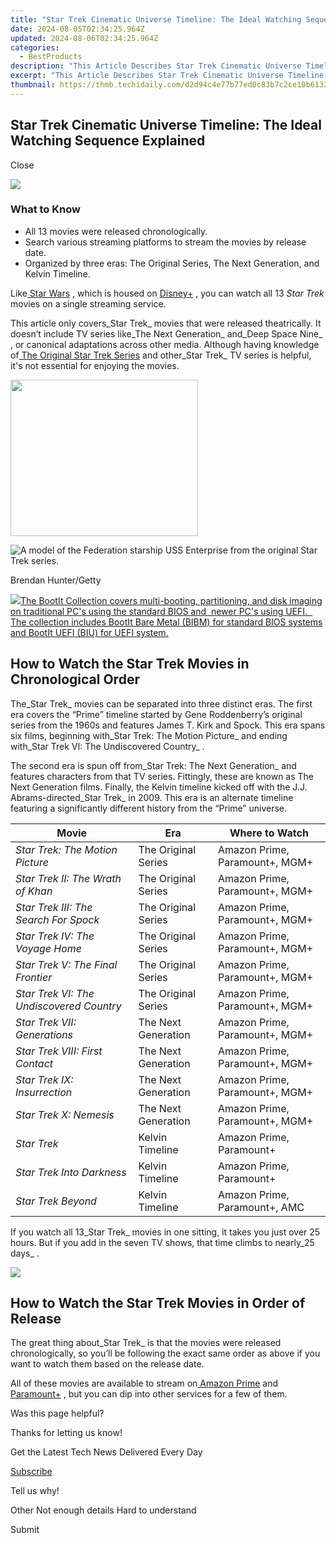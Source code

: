 ```yaml
---
title: "Star Trek Cinematic Universe Timeline: The Ideal Watching Sequence Explained"
date: 2024-08-05T02:34:25.964Z
updated: 2024-08-06T02:34:25.964Z
categories:
  - BestProducts
description: "This Article Describes Star Trek Cinematic Universe Timeline: The Ideal Watching Sequence Explained"
excerpt: "This Article Describes Star Trek Cinematic Universe Timeline: The Ideal Watching Sequence Explained"
thumbnail: https://thmb.techidaily.com/d2d94c4e77b77ed0c83b7c2ce10b6132329d863043aff159270d3e923d41f323.jpg
---
```


## Star Trek Cinematic Universe Timeline: The Ideal Watching Sequence Explained

Close 

<!-- affiliate ads begin -->
<a href="https://estore.winxdvd.com/order/checkout.php?PRODS=4081991&QTY=1&AFFILIATE=108875&CART=1"><img src="https://www.winxdvd.com/affiliate/new-banner/wt-500x500.jpg" border="0"></a>
<!-- affiliate ads end -->
###  What to Know

* All 13 movies were released chronologically.
* Search various streaming platforms to stream the movies by release date.
* Organized by three eras: The Original Series, The Next Generation, and Kelvin Timeline.

 Like[ Star Wars](https://www.lifewire.com/watch-star-wars-movies-in-order-online-5077382) , which is housed on [ Disney+](https://www.lifewire.com/how-to-stream-on-disney-4687015) , you can watch all 13 _Star Trek_ movies on a single streaming service.

 This article only covers_Star Trek_ movies that were released theatrically. It doesn’t include TV series like_The Next Generation_ and_Deep Space Nine_ , or canonical adaptations across other media. Although having knowledge of[ The Original Star Trek Series](https://www.imdb.com/title/tt0060028/) and other_Star Trek_ TV series is helpful, it's not essential for enjoying the movies.

<!-- affiliate ads begin -->
<a href="https://printrendy.pxf.io/c/5597632/1453719/17020" target="_top" id="1453719"><img src="//a.impactradius-go.com/display-ad/17020-1453719" border="0" alt="" width="300" height="250"/></a><img height="0" width="0" src="https://imp.pxf.io/i/5597632/1453719/17020" style="position:absolute;visibility:hidden;" border="0" />
<!-- affiliate ads end -->
![A model of the Federation starship USS Enterprise from the original Star Trek series. ](https://www.lifewire.com/thmb/IU1LF3WQBM47z_JoXwND7DJey6g=/1500x0/filters:no_upscale():max_bytes(150000):strip_icc():format(webp)/star-trek-uss-enterprise-59cd65818b3f497499a24681f77ae2da.jpg) 

Brendan Hunter/Getty

<!-- affiliate ads begin -->
<a href="https://secure.2checkout.com/order/checkout.php?PRODS=45152810&QTY=1&AFFILIATE=108875&CART=1"> <img src="https://secure.avangate.com/images/merchant/842ca578342915ccb8ae069595ba7233/products/copy_bootit-ss1_178x139.jpg" border="0">The BootIt Collection covers multi-booting, partitioning, and disk imaging on traditional PC's using the standard BIOS and  newer PC's using UEFI.   The collection includes BootIt Bare Metal (BIBM) for standard BIOS systems and BootIt UEFI (BIU) for UEFI system. 
</a>
<!-- affiliate ads end -->
##  How to Watch the Star Trek Movies in Chronological Order 

 The_Star Trek_ movies can be separated into three distinct eras. The first era covers the “Prime” timeline started by Gene Roddenberry’s original series from the 1960s and features James T. Kirk and Spock. This era spans six films, beginning with_Star Trek: The Motion Picture_ and ending with_Star Trek VI: The Undiscovered Country_ .

 The second era is spun off from_Star Trek: The Next Generation_ and features characters from that TV series. Fittingly, these are known as The Next Generation films. Finally, the Kelvin timeline kicked off with the J.J. Abrams-directed_Star Trek_ in 2009\. This era is an alternate timeline featuring a significantly different history from the “Prime” universe.

| **Movie**                                | **Era**             | **Where to Watch**             |
| ---------------------------------------- | ------------------- | ------------------------------ |
| _Star Trek: The Motion Picture_          | The Original Series | Amazon Prime, Paramount+, MGM+ |
| _Star Trek II: The Wrath of Khan_        | The Original Series | Amazon Prime, Paramount+, MGM+ |
| _Star Trek III: The Search For Spock_    | The Original Series | Amazon Prime, Paramount+, MGM+ |
| _Star Trek IV: The Voyage Home_          | The Original Series | Amazon Prime, Paramount+, MGM+ |
| _Star Trek V: The Final Frontier_        | The Original Series | Amazon Prime, Paramount+, MGM+ |
| _Star Trek VI: The Undiscovered Country_ | The Original Series | Amazon Prime, Paramount+, MGM+ |
| _Star Trek VII: Generations_             | The Next Generation | Amazon Prime, Paramount+, MGM+ |
| _Star Trek VIII: First Contact_          | The Next Generation | Amazon Prime, Paramount+, MGM+ |
| _Star Trek IX: Insurrection_             | The Next Generation | Amazon Prime, Paramount+, MGM+ |
| _Star Trek X: Nemesis_                   | The Next Generation | Amazon Prime, Paramount+, MGM+ |
| _Star Trek_                              | Kelvin Timeline     | Amazon Prime, Paramount+       |
| _Star Trek Into Darkness_                | Kelvin Timeline     | Amazon Prime, Paramount+       |
| _Star Trek Beyond_                       | Kelvin Timeline     | Amazon Prime, Paramount+, AMC  |

 If you watch all 13_Star Trek_ movies in one sitting, it takes you just over 25 hours. But if you add in the seven TV shows, that time climbs to nearly_25 days_ .

<!-- affiliate ads begin -->
<a href="https://estore.winxdvd.com/order/checkout.php?PRODS=12653808&QTY=1&AFFILIATE=108875&CART=1"><img src="https://www.winxdvd.com/affiliate/new-banner/wt-500x500.jpg" border="0"></a>
<!-- affiliate ads end -->
##  How to Watch the Star Trek Movies in Order of Release 

 The great thing about_Star Trek_ is that the movies were released chronologically, so you’ll be following the exact same order as above if you want to watch them based on the release date.

 All of these movies are available to stream on[ Amazon Prime](https://www.lifewire.com/amazon-prime-video-4176363) and[ Paramount+](https://www.lifewire.com/cbs-all-access-4155838) , but you can dip into other services for a few of them.

Was this page helpful?

Thanks for letting us know!

 Get the Latest Tech News Delivered Every Day

[ Subscribe ](https://www.lifewire.com/#) 

Tell us why!

 Other  Not enough details  Hard to understand 

 Submit 

<ins class="adsbygoogle"
     style="display:block"
     data-ad-format="autorelaxed"
     data-ad-client="ca-pub-7571918770474297"
     data-ad-slot="1223367746"></ins>



<ins class="adsbygoogle"
     style="display:block"
     data-ad-client="ca-pub-7571918770474297"
     data-ad-slot="8358498916"
     data-ad-format="auto"
     data-full-width-responsive="true"></ins>
